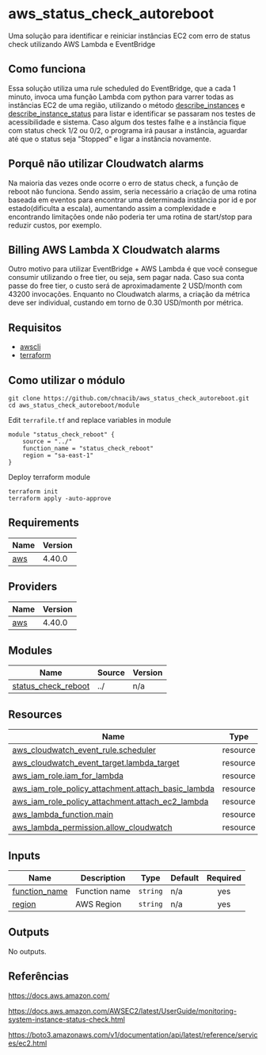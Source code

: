 # aws_status_check_autoreboot
Uma solução para identificar e reiniciar instâncias EC2 com erro de status check utilizando AWS Lambda e EventBridge

## Como funciona

Essa solução utiliza uma rule scheduled do EventBridge, que a cada 1 minuto, invoca uma função Lambda com python para varrer todas as instâncias EC2 de uma região, utilizando o método [describe_instances](https://boto3.amazonaws.com/v1/documentation/api/latest/reference/services/ec2.html#EC2.Client.describe_instances) e [describe_instance_status](https://boto3.amazonaws.com/v1/documentation/api/latest/reference/services/ec2.html#EC2.Client.describe_instance_status) para listar e identificar se passaram nos testes de acessibilidade e sistema. Caso algum dos testes falhe e a instância fique com status check 1/2 ou 0/2, o programa irá pausar a instância, aguardar até que o status seja "Stopped" e ligar a instância novamente. 


## Porquê não utilizar Cloudwatch alarms

Na maioria das vezes onde ocorre o erro de status check, a função de reboot não funciona. Sendo assim, seria necessário a criação de uma rotina baseada em eventos para encontrar uma determinada instância por id e por estado(dificulta a escala), aumentando assim a complexidade e encontrando limitações onde não poderia ter uma rotina de start/stop para reduzir custos, por exemplo.


## Billing AWS Lambda X Cloudwatch alarms

Outro motivo para utilizar EventBridge + AWS Lambda é que você consegue consumir utilizando o free tier, ou seja, sem pagar nada. Caso sua conta passe do free tier, o custo será de aproximadamente 2 USD/month com 43200 invocações. Enquanto no Cloudwatch alarms, a criação da métrica deve ser individual, custando em torno de 0.30 USD/month por métrica.



## Requisitos

* [awscli](https://docs.aws.amazon.com/cli/latest/userguide/getting-started-install.html)
* [terraform](https://learn.hashicorp.com/tutorials/terraform/install-cli)

## Como utilizar o módulo

```
git clone https://github.com/chnacib/aws_status_check_autoreboot.git
cd aws_status_check_autoreboot/module
```

Edit ``terrafile.tf`` and replace variables in module
```
module "status_check_reboot" {
    source = "../"
    function_name = "status_check_reboot"
    region = "sa-east-1"
}
```

Deploy terraform module

```
terraform init
terraform apply -auto-approve
```

## Requirements

| Name | Version |
|------|---------|
| <a name="requirement_aws"></a> [aws](#requirement\_aws) | 4.40.0 |

## Providers

| Name | Version |
|------|---------|
| <a name="provider_aws"></a> [aws](#provider\_aws) | 4.40.0 |

## Modules

| Name | Source | Version |
|------|--------|---------|
| <a name="module_status_check_reboot"></a> [status\_check\_reboot](#module\_status\_check\_reboot) | ../ | n/a |

## Resources

| Name | Type |
|------|------|
| [aws_cloudwatch_event_rule.scheduler](https://registry.terraform.io/providers/hashicorp/aws/4.40.0/docs/resources/cloudwatch_event_rule) | resource |
| [aws_cloudwatch_event_target.lambda_target](https://registry.terraform.io/providers/hashicorp/aws/4.40.0/docs/resources/cloudwatch_event_target) | resource |
| [aws_iam_role.iam_for_lambda](https://registry.terraform.io/providers/hashicorp/aws/4.40.0/docs/resources/iam_role) | resource |
| [aws_iam_role_policy_attachment.attach_basic_lambda](https://registry.terraform.io/providers/hashicorp/aws/4.40.0/docs/resources/iam_role_policy_attachment) | resource |
| [aws_iam_role_policy_attachment.attach_ec2_lambda](https://registry.terraform.io/providers/hashicorp/aws/4.40.0/docs/resources/iam_role_policy_attachment) | resource |
| [aws_lambda_function.main](https://registry.terraform.io/providers/hashicorp/aws/4.40.0/docs/resources/lambda_function) | resource |
| [aws_lambda_permission.allow_cloudwatch](https://registry.terraform.io/providers/hashicorp/aws/4.40.0/docs/resources/lambda_permission) | resource |

## Inputs

| Name | Description | Type | Default | Required |
|------|-------------|------|---------|:--------:|
| <a name="input_function_name"></a> [function\_name](#input\_function\_name) | Function name | `string` | n/a | yes |
| <a name="input_region"></a> [region](#input\_region) | AWS Region | `string` | n/a | yes |

## Outputs

No outputs.

## Referências

https://docs.aws.amazon.com/

https://docs.aws.amazon.com/AWSEC2/latest/UserGuide/monitoring-system-instance-status-check.html

https://boto3.amazonaws.com/v1/documentation/api/latest/reference/services/ec2.html

